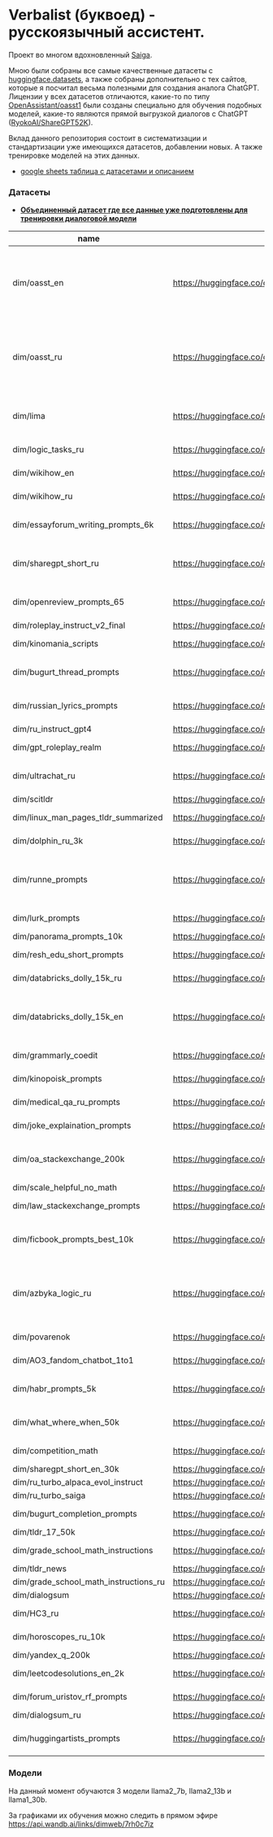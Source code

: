 # Verbalist (буквоед) - русскоязычный ассистент.

Проект во многом вдохновленный [Saiga](https://huggingface.co/IlyaGusev/saiga2_7b_lora).

Мною были собраны все самые качественные датасеты с [huggingface.datasets](https://huggingface.co/datasets), а также собраны дополнительно с тех сайтов, которые я посчитал весьма полезными для создания аналога ChatGPT. Лицензии у всех датасетов отличаются, какие-то по типу [OpenAssistant/oasst1](https://huggingface.co/datasets/OpenAssistant/oasst1) были созданы специально для обучения подобных моделей, какие-то являются прямой выгрузкой диалогов с ChatGPT ([RyokoAI/ShareGPT52K](https://huggingface.co/datasets/RyokoAI/ShareGPT52K)).

Вклад данного репозитория состоит в систематизации и стандартизации уже имеющихся датасетов, добавлении новых. А также тренировке моделей на этих данных.

- [google sheets таблица с датасетами и описанием](https://docs.google.com/spreadsheets/d/10xcsINF_c_zUZchT8p-8xIuHDgcuwg63jjl2ortBP9I/edit?usp=sharing)

### Датасеты

- **[Объединенный датасет где все данные уже подготовлены для тренировки диалоговой модели](https://huggingface.co/datasets/dim/verbalist_prompts)**

| name                                  | link                                                                      | description                                                                                                                                                                                                                                                                                                                                                                                                                                                                                                                | original_name                                                  | original_source                                                                                           | preparation_script                                                                                            | language |
| ------------------------------------- | ------------------------------------------------------------------------- | -------------------------------------------------------------------------------------------------------------------------------------------------------------------------------------------------------------------------------------------------------------------------------------------------------------------------------------------------------------------------------------------------------------------------------------------------------------------------------------------------------------------------- | -------------------------------------------------------------- | --------------------------------------------------------------------------------------------------------- | ------------------------------------------------------------------------------------------------------------- | -------- |
| dim/oasst_en                          | https://huggingface.co/datasets/dim/oasst_en                              | OpenAssistant Conversations Dataset на английском языке, профильтрованный вручную мной. В оригинальном датасете около 30% диалогов не являются корректными. Иногда пользователь который отыгрывает ассистента грубит пользователю, иногда люди просто отвечали не знаю на вопросы, некоторые вопросы были недостаточно научными или слишком короткими. Данную разметку вы можете посмотреть посмотреть по этой ссылке https://docs.google.com/spreadsheets/d/117t5-Tr-dxdODpyFBkBg5R8GklYBlsvBfeDyjqwz2pA/edit?usp=sharing | 2023-04-12_oasst_ready.messages.jsonl.gz                       | https://huggingface.co/datasets/OpenAssistant/oasst1/blob/main/2023-04-12\_oasst\_ready.messages.jsonl.gz | https://github.com/dmitrymailk/verbalist/tree/master/verbalist/datasets/oasst                                 | en       |
| dim/oasst_ru                          | https://huggingface.co/datasets/dim/oasst_ru                              | OpenAssistant Conversations Dataset на русском языке, профильтрованный вручную мной. В оригинальном датасете около 30% диалогов не являются корректными. Иногда пользователь который отыгрывает ассистента грубит пользователю, иногда люди просто отвечали не знаю на вопросы, некоторые вопросы были недостаточно научными или слишком короткими. Данную разметку вы можете посмотреть посмотреть по этой ссылке https://docs.google.com/spreadsheets/d/1uiOnqxiytuxrB6u6q2pMSdnMfqjT3arfg8DlT-OWlb0/edit?usp=sharing    | 2023-04-12_oasst_ready.messages.jsonl.gz                       | https://huggingface.co/datasets/OpenAssistant/oasst1/blob/main/2023-04-12\_oasst\_ready.messages.jsonl.gz | https://github.com/dmitrymailk/verbalist/tree/master/verbalist/datasets/oasst                                 | ru       |
| dim/lima                              | https://huggingface.co/datasets/dim/lima                                  | Датасет состоящий и 1000 качественных обучающих примеров на английском языке. Stack Exchange (STEM), Stack Exchange (Other), wikiHow, Pushshift r/WritingPrompts, Natural Instructions, уникальные инструкции составленные авторами статьи. Больше об этом можно прочитать тут https://arxiv.org/pdf/2305.11206.pdf                                                                                                                                                                                                        | GAIR/lima                                                      | https://huggingface.co/datasets/GAIR/lima                                                                 | https://github.com/dmitrymailk/verbalist/tree/master/verbalist/datasets/lima                                  | en       |
| dim/logic_tasks_ru                    | https://huggingface.co/datasets/dim/logic\_tasks\_ru                      | Детские задачки на логику с сайта https://www.potehechas.ru/zadachi/zadachi.shtml                                                                                                                                                                                                                                                                                                                                                                                                                                          | Логические задачи \- Логика и нестандартное мышление           | https://www.potehechas.ru/zadachi/zadachi.shtml                                                           | https://github.com/dmitrymailk/verbalist/tree/master/verbalist/datasets/logic\_tasks\_ru                      | ru       |
| dim/wikihow_en                        | https://huggingface.co/datasets/dim/wikihow_en                            | Англоязычные статьи с сайта wikihow                                                                                                                                                                                                                                                                                                                                                                                                                                                                                        | 0x22almostEvil/multilingual-wikihow-qa-16k                     | https://huggingface.co/datasets/0x22almostEvil/multilingual-wikihow-qa-16k                                | https://github.com/dmitrymailk/verbalist/tree/master/verbalist/datasets/wiki_how                              | en       |
| dim/wikihow_ru                        | https://huggingface.co/datasets/dim/wikihow_ru                            | Русскоязычные статьи с сайта wikihow                                                                                                                                                                                                                                                                                                                                                                                                                                                                                       | 0x22almostEvil/multilingual-wikihow-qa-16k                     | https://huggingface.co/datasets/0x22almostEvil/multilingual-wikihow-qa-16k                                | https://github.com/dmitrymailk/verbalist/tree/master/verbalist/datasets/wiki_how                              | ru       |
| dim/essayforum_writing_prompts_6k     | https://huggingface.co/datasets/dim/essayforum\_writing\_prompts_6k       | На данном сайте люди просят помощи с небольшими эссе. На данном сайте может ответить кто угодно, но данный датасет содержит ответы только от главного администратора сайта, так как его ответы чаще всего наиболее качественные и вдумчивые.                                                                                                                                                                                                                                                                               | EssayForum                                                     | https://essayforum.com/writing/                                                                           | https://github.com/dmitrymailk/verbalist/tree/master/verbalist/datasets/essayforum                            | en       |
| dim/sharegpt_short_ru                 | https://huggingface.co/datasets/dim/sharegpt\_short\_ru                   | Очищенная версия русская версия sharegpt. Я попытался вырезать из текста все промпты, где модель извиняется что что-то не может сделать, что она не имеет доступа в интернет. Диалоги, которые противоречат морали модели я просто исключил. Постарался убрать упоминания о том что она модель AI, так как за ролеплейные характеристики отвечают другие датасеты.                                                                                                                                                         | RyokoAI/ShareGPT52K                                            | https://huggingface.co/datasets/RyokoAI/ShareGPT52K                                                       | https://github.com/dmitrymailk/verbalist/tree/master/verbalist/datasets/sharegpt                              | ru       |
| dim/openreview_prompts_65             | https://huggingface.co/datasets/dim/openreview\_prompts\_65               | Датасет рецензий на реальные научные статьи с сайта openreview. Вышло на самом деле не так много, так как многие статьи не выложенны на arxiv или просто не имеют рецензий. Плюс я собрал только малую часть данного сайта, а не все что там было.                                                                                                                                                                                                                                                                         | https://openreview.net/                                        | https://openreview.net/                                                                                   | https://github.com/dmitrymailk/verbalist/tree/master/verbalist/datasets/openreview                            | en       |
| dim/roleplay_instruct_v2_final        | https://huggingface.co/datasets/dim/roleplay\_instruct\_v2_final          | Датасет ролеплея от GPT-4 на различных персонажей на английском языке.                                                                                                                                                                                                                                                                                                                                                                                                                                                     | roleplay-instruct-v2-final                                     | https://github.com/teknium1/GPTeacher                                                                     | https://github.com/dmitrymailk/verbalist/tree/master/verbalist/datasets/gpt\_roleplay\_realm                  | en       |
| dim/kinomania_scripts                 | https://huggingface.co/datasets/dim/kinomania_scripts                     | Небольшой датасет, который содержит в себе сценарии фильмов целиком и их краткое содержание                                                                                                                                                                                                                                                                                                                                                                                                                                | https://www.kinomania.ru/scripts                               | https://www.kinomania.ru/scripts                                                                          | https://github.com/dmitrymailk/verbalist/tree/master/verbalist/datasets/kinomania_scripts                     | ru\\en   |
| dim/bugurt_thread_prompts             | https://huggingface.co/datasets/dim/bugurt\_thread\_prompts               | Небольшой набор размеченных бугуртов вместе с моим другом, для того чтобы модель научилась писать бугурты на конкретную ситуацию. Собраны из телеграм паблика БУГУРТ ТРЕД(https://t.me/bugurtthread)                                                                                                                                                                                                                                                                                                                       | https://t.me/bugurtthread                                      | https://t.me/bugurtthread                                                                                 | https://github.com/dmitrymailk/verbalist/tree/master/verbalist/datasets/bugurt_thread                         | ru       |
| dim/russian_lyrics_prompts            | https://huggingface.co/datasets/dim/russian\_lyrics\_prompts              | Небольшой датасет промптов собранный мною из различных учебников по стихосложению, чтобы модель научилась писать стихи, используя необходимый литературный прием на конкретную тему.                                                                                                                                                                                                                                                                                                                                       | Учебник стихосложения                                          | https://stihi.ru/uchebnik/                                                                                | https://github.com/dmitrymailk/verbalist/tree/master/verbalist/datasets/russian\_lyrics\_prompts              | ru       |
| dim/ru_instruct_gpt4                  | https://huggingface.co/datasets/dim/ru\_instruct\_gpt4                    | Датасет каких-то инструкций на русском сгенерированных GPT-4                                                                                                                                                                                                                                                                                                                                                                                                                                                               | lksy/ru_instruct_gpt4                                          | https://huggingface.co/datasets/lksy/ru\_instruct\_gpt4                                                   | https://github.com/dmitrymailk/verbalist/tree/master/verbalist/datasets/ru\_instruct\_gpt4                    | ru       |
| dim/gpt_roleplay_realm                | https://huggingface.co/datasets/dim/gpt\_roleplay\_realm                  | Диалоги выдуманных персонажей при помощи GPT-4, диалоги были сгенерированны при помощи GPT-3.5. Русский и английский.                                                                                                                                                                                                                                                                                                                                                                                                      | IlyaGusev/gpt_roleplay_realm                                   | https://huggingface.co/datasets/IlyaGusev/gpt\_roleplay\_realm                                            | https://github.com/dmitrymailk/verbalist/tree/master/verbalist/datasets/gpt\_roleplay\_realm                  | ru\\en   |
| dim/ultrachat_ru                      | https://huggingface.co/datasets/dim/ultrachat_ru                          | Какой-то рандомный датасет диалогов от chatgpt, который я нашел на huggingface. Из текста диалогов были вырезаны шаблонные фразы по типу: "я не могу выполнить", "как языковая модель" и тд. Потому что обычно после этого следовало вменяемое решение задачи.                                                                                                                                                                                                                                                             | kaleinaNyan/UltraChat_ru                                       | https://huggingface.co/datasets/kaleinaNyan/UltraChat_ru                                                  | https://github.com/dmitrymailk/verbalist/tree/master/verbalist/datasets/ultrachat_ru                          | ru       |
| dim/scitldr                           | https://huggingface.co/datasets/dim/scitldr                               | Саммаризация научных статей на английском языке, выполненная экспертами.                                                                                                                                                                                                                                                                                                                                                                                                                                                   | allenai/scitldr                                                | https://huggingface.co/datasets/allenai/scitldr                                                           | https://github.com/dmitrymailk/verbalist/tree/master/verbalist/datasets/scitldr                               | en       |
| dim/linux_man_pages_tldr_summarized   | https://huggingface.co/datasets/dim/linux\_man\_pages\_tldr\_summarized   | Саммаризация мануалов для инструментов линукс в удобный набор команд с их кратким описанием.                                                                                                                                                                                                                                                                                                                                                                                                                               | tmskss/linux-man-pages-tldr-summarized                         | https://huggingface.co/datasets/tmskss/linux-man-pages-tldr-summarized                                    | https://github.com/dmitrymailk/verbalist/tree/master/verbalist/datasets/linux-man-pages-tldr-summarized       | en       |
| dim/dolphin_ru_3k                     | https://huggingface.co/datasets/dim/dolphin\_ru\_3k                       | Подвыборка размера 3000 переведенных заданий dolphin. Примеры из оригинального датасета это промпты из FLANv2 и решения при помощи GPT-4 или GPT-3.5.                                                                                                                                                                                                                                                                                                                                                                      | d0rj/dolphin-ru                                                | https://huggingface.co/datasets/d0rj/dolphin-ru                                                           | https://github.com/dmitrymailk/verbalist/tree/master/verbalist/datasets/dolphin_ru                            | ru       |
| dim/runne_prompts                     | https://huggingface.co/datasets/dim/runne_prompts                         | Промпты составленные из датасета RuNNE. Лично я при обучении сотавил промпт следующим образом. Сначала идет текст "Найди все именованные сущности в данном тексте:", а затем шел сам текст. В качестве выхода модели нужно сгенерировать JSON где содержатся все найденные именованные сущности. К примеру так \[{"name": "PERSON", "ent": "Ким Чен Нама", "pos": "0 12"}, {"name": "ORGANIZATION", "ent": "Полиция Малайзии", "pos": "56 72"}\]                                                                           | iluvvatar/RuNNE                                                | https://huggingface.co/datasets/iluvvatar/RuNNE                                                           | https://github.com/dmitrymailk/verbalist/tree/master/verbalist/datasets/RuNNE                                 | ru       |
| dim/lurk_prompts                      | https://huggingface.co/datasets/dim/lurk_prompts                          | Набор определений различных терминов с сайта lurk. Сами промпты были составлены автоматически следующим образом. напиши определение для (ОПРЕДЕЛЕНИЕ) в стиле lurk                                                                                                                                                                                                                                                                                                                                                         | averoo/lurk                                                    | https://huggingface.co/datasets/averoo/lurk/viewer/default/train?p=2                                      | https://github.com/dmitrymailk/verbalist/tree/master/verbalist/datasets/lurk                                  | ru       |
| dim/panorama_prompts_10k              | https://huggingface.co/datasets/dim/panorama\_prompts\_10k                | Набор юмористических заголовков и текстов новостей с сайта панорама.                                                                                                                                                                                                                                                                                                                                                                                                                                                       | its5Q/panorama                                                 | https://huggingface.co/datasets/its5Q/panorama                                                            | https://github.com/dmitrymailk/verbalist/tree/master/verbalist/datasets/panorama                              | ru       |
| dim/resh_edu_short_prompts            | https://huggingface.co/datasets/dim/resh\_edu\_short_prompts              | Набор уроков с сайта resh.edu.ru включающих в себя название урока, тему, класс и текст урока с заданиями.                                                                                                                                                                                                                                                                                                                                                                                                                  | its5Q/resh-edu                                                 | https://huggingface.co/datasets/its5Q/resh-edu                                                            | https://github.com/dmitrymailk/verbalist/tree/master/verbalist/datasets/resh_edu                              | ru       |
| dim/databricks_dolly_15k_ru           | https://huggingface.co/datasets/dim/databricks\_dolly\_15k_ru             | Переведенный датасет dolly на русский язык. Включает в себя набор инструкций на обширное количество тематик.                                                                                                                                                                                                                                                                                                                                                                                                               | dwarf2/databricks-dolly-15k-ru                                 | https://huggingface.co/dwarf2/databricks-dolly-15k-ru                                                     | https://github.com/dmitrymailk/verbalist/tree/master/verbalist/datasets/databricks\_dolly\_15k_ru             | ru       |
| dim/databricks_dolly_15k_en           | https://huggingface.co/datasets/dim/databricks\_dolly\_15k_en             | databricks-dolly-15k — это набор данных с открытым исходным кодом, содержащий записи о выполнении инструкций, созданные тысячами сотрудников Databricks в нескольких поведенческих категориях, изложенных в документе InstructGPT, включая мозговой штурм, классификацию, закрытый контроль качества, генерацию, извлечение информации, открытый контроль качества и обобщение.                                                                                                                                            | databricks/databricks-dolly-15k                                | https://huggingface.co/datasets/databricks/databricks-dolly-15k                                           | https://github.com/dmitrymailk/verbalist/tree/master/verbalist/datasets/databricks\_dolly\_15k_en             | en       |
| dim/grammarly_coedit                  | https://huggingface.co/datasets/dim/grammarly_coedit                      | Набор промптов, которые просят исправить грамматические, стилистические ошибки на английском.                                                                                                                                                                                                                                                                                                                                                                                                                              | grammarly/coedit                                               | https://huggingface.co/datasets/grammarly/coedit                                                          | https://github.com/dmitrymailk/verbalist/tree/master/verbalist/datasets/grammarly_coedit                      | en       |
| dim/kinopoisk_prompts                 | https://huggingface.co/datasets/dim/kinopoisk_prompts                     | Отзывы с кинопоиска на топ 250 фильмов. В промптах я прошу написать хороший, плохой или нейтральный отзыв на определенный фильм.                                                                                                                                                                                                                                                                                                                                                                                           | blinoff/kinopoisk                                              | https://huggingface.co/datasets/blinoff/kinopoisk                                                         | https://github.com/dmitrymailk/verbalist/tree/master/verbalist/datasets/kinopoisk                             | ru       |
| dim/medical_qa_ru_prompts             | https://huggingface.co/datasets/dim/medical\_qa\_ru_prompts               | Какие-то вопросы и ответы с какого-то медицинского форума. В данной версии датасета только первый ответ из оригинала.                                                                                                                                                                                                                                                                                                                                                                                                      | blinoff/medical_qa_ru_data                                     | https://huggingface.co/datasets/blinoff/medical\_qa\_ru_data                                              | https://github.com/dmitrymailk/verbalist/tree/master/verbalist/datasets/medical\_qa\_ru_data                  | ru       |
| dim/joke_explaination_prompts         | https://huggingface.co/datasets/dim/joke\_explaination\_prompts           | Объяснение шуток на английском. От изначального датасета отличается тем, что я убрал последнее предложение из объяснения, так как оно ссылается на видео на сайте.                                                                                                                                                                                                                                                                                                                                                         | theblackcat102/joke_explaination                               | https://huggingface.co/datasets/theblackcat102/joke_explaination                                          | https://github.com/dmitrymailk/verbalist/tree/master/verbalist/datasets/joke_explaination                     | en       |
| dim/oa_stackexchange_200k             | https://huggingface.co/datasets/dim/oa\_stackexchange\_200k               | Вопросы-ответы со stackexchange. Оригинальный датасет был составлен следующим образом: были выбраны только темы с принятым ответом, для которых длина вопроса и ответа составляет менее 1000 символов. Другие ответы, вопросы без принятых ответов или длинные записи были удалены. Так как оригинальный датасет слишком большой, я рандомно выбрал 200k семплов.                                                                                                                                                          | donfu/oa-stackexchange                                         | https://huggingface.co/datasets/donfu/oa-stackexchange                                                    | https://github.com/dmitrymailk/verbalist/tree/master/verbalist/datasets/oa_stackexchange                      | en       |
| dim/scale_helpful_no_math             | https://huggingface.co/datasets/dim/scale\_helpful\_no_math               | Какой-то набор диалогов с вопросами-ответами на английском, происхождение неизвестно.                                                                                                                                                                                                                                                                                                                                                                                                                                      | HuggingFaceH4/scale_helpful_no_math                            | https://huggingface.co/datasets/HuggingFaceH4/scale\_helpful\_no\_math/viewer/default/train\_rm           | https://github.com/dmitrymailk/verbalist/tree/master/verbalist/datasets/scale\_helpful\_no_math               | en       |
| dim/law_stackexchange_prompts         | https://huggingface.co/datasets/dim/law\_stackexchange\_prompts           | Вопросы про закон на английском языке со StackExchange. Оригинальный датасет был преобразован в markdown.                                                                                                                                                                                                                                                                                                                                                                                                                  | ymoslem/Law-StackExchange                                      | https://huggingface.co/datasets/ymoslem/Law-StackExchange                                                 | https://github.com/dmitrymailk/verbalist/tree/master/verbalist/datasets/law_stackexchange                     | en       |
| dim/ficbook_prompts_best_10k          | https://huggingface.co/datasets/dim/ficbook\_prompts\_best_10k            | Топ 10k лучших фанфиков с сайта ficbook.net. Все промпты выглядят следующим образом: напиши фанфик с названием {title} и следующим описанием {description}, с тегами {tags}, Где title это оригинальное название, description оригинальное описание, tags это теги данного произведения.                                                                                                                                                                                                                                   | AlexWortega/FicBook                                            | https://huggingface.co/datasets/AlexWortega/FicBook                                                       | https://github.com/dmitrymailk/verbalist/tree/master/verbalist/datasets/ficbook                               | ru       |
| dim/azbyka_logic_ru                   | https://huggingface.co/datasets/dim/azbyka\_logic\_ru                     | Небольшой набор детских логических и православных задач, взятых с сайта https://azbyka.ru/deti/logicheskie-i-zanimatelnye-zadachi . Обычно у них почти нет развернутого решения, только ответ. Я пытался расписать решение некоторых задач, но меня хватило только на 35, если кто-то займется подобным буду рад https://docs.google.com/spreadsheets/d/1JRbtppbZCUbV_Eqd0nKbRDQEuPnJIAgJ70cUILEDUI4/edit?usp=sharing .                                                                                                    | Логические и занимательные задачи (300 задач)                  | https://azbyka.ru/deti/logicheskie-i-zanimatelnye-zadachi                                                 | https://github.com/dmitrymailk/verbalist/tree/master/verbalist/datasets/azbyka\_logic\_ru                     | ru       |
| dim/povarenok                         | https://huggingface.co/datasets/dim/povarenok                             | 46k лучших рецептов с сайта povarenok.ru, содержит текст рецепта, список ингридиентов, название блюда                                                                                                                                                                                                                                                                                                                                                                                                                      | https://www.povarenok.ru/recipes/                              | https://www.povarenok.ru/recipes/                                                                         | https://github.com/dmitrymailk/verbalist/tree/master/verbalist/datasets/povarenok                             | ru       |
| dim/AO3_fandom_chatbot_1to1           | https://huggingface.co/datasets/dim/AO3\_fandom\_chatbot_1to1             | Какой-то набор ролеплейных диалогов с описанием персонажей и их отыгрышем. Происхождение неизвестно.                                                                                                                                                                                                                                                                                                                                                                                                                       | ebony59/AO3_fandom_chatbot_1to1                                | https://huggingface.co/datasets/ebony59/AO3\_fandom\_chatbot_1to1                                         | https://github.com/dmitrymailk/verbalist/tree/master/verbalist/datasets/AO3\_fandom\_chatbot_1to1             | en       |
| dim/habr_prompts_5k                   | https://huggingface.co/datasets/dim/habr\_prompts\_5k                     | Статьи с хабра. Датасет был составлен с помощью chatgpt, chatgpt преобразовывал заголовки таким образом чтобы они звучали как вопросы от пользователя, в качестве таргета выступала сама статья.                                                                                                                                                                                                                                                                                                                           | IlyaGusev/habr                                                 | https://huggingface.co/datasets/IlyaGusev/habr                                                            | https://github.com/dmitrymailk/verbalist/tree/master/verbalist/datasets/habr                                  | ru       |
| dim/what_where_when_50k               | https://huggingface.co/datasets/dim/what\_where\_when_50k                 | 50k вопросов с решениями с сайта что где когда. В качестве промпта выступает вопрос, в качестве ответа конкатенация объяснения и краткого ответа. Все вопросы-ответы вы можете найти по этой ссылке https://huggingface.co/datasets/dim/what\_where\_when_ru                                                                                                                                                                                                                                                               | https://db.chgk.info                                           | https://db.chgk.info                                                                                      | https://github.com/dmitrymailk/verbalist/tree/master/verbalist/datasets/what\_where\_when                     | ru       |
| dim/competition_math                  | https://huggingface.co/datasets/dim/competition_math                      | Датасет олимпиадной математики на английском. The Mathematics Aptitude Test of Heuristics (MATH) dataset.                                                                                                                                                                                                                                                                                                                                                                                                                  | competition_math                                               | https://huggingface.co/datasets/competition_math                                                          | https://github.com/dmitrymailk/verbalist/tree/master/verbalist/datasets/competition_math                      | en       |
| dim/sharegpt_short_en_30k             | https://huggingface.co/datasets/dim/sharegpt\_short\_en_30k               | Короткие диалоги на английском из sharegpt                                                                                                                                                                                                                                                                                                                                                                                                                                                                                 | RyokoAI/ShareGPT52K                                            | https://huggingface.co/datasets/RyokoAI/ShareGPT52K                                                       | https://github.com/dmitrymailk/verbalist/tree/master/verbalist/datasets/sharegpt                              | en       |
| dim/ru_turbo_alpaca_evol_instruct     | https://huggingface.co/datasets/dim/ru\_turbo\_alpaca\_evol\_instruct     | Набор инструкций различной тематики на русском языке, сгенерированных при помощи chatgpt.                                                                                                                                                                                                                                                                                                                                                                                                                                  | IlyaGusev/ru_turbo_alpaca_evol_instruct                        | https://huggingface.co/datasets/IlyaGusev/ru\_turbo\_alpaca\_evol\_instruct                               | https://github.com/dmitrymailk/verbalist/tree/master/verbalist/datasets/ru\_turbo\_alpaca\_evol\_instruct     | ru       |
| dim/ru_turbo_saiga                    | https://huggingface.co/datasets/dim/ru\_turbo\_saiga                      | Набор инструкций различной тематики на русском языке, сгенерированных при помощи chatgpt.                                                                                                                                                                                                                                                                                                                                                                                                                                  | IlyaGusev/ru_turbo_saiga                                       | https://huggingface.co/datasets/IlyaGusev/ru\_turbo\_saiga                                                | https://github.com/dmitrymailk/verbalist/tree/master/verbalist/datasets/ru\_turbo\_saiga                      | ru       |
| dim/bugurt_completion_prompts         | https://huggingface.co/datasets/dim/bugurt\_completion\_prompts           | Обрезанные бугурты, где в качестве промпта используется строка вида \- продолжи бугурт: первая строчка бугурта                                                                                                                                                                                                                                                                                                                                                                                                             | https://t.me/bugurtthread                                      | https://t.me/bugurtthread                                                                                 | https://github.com/dmitrymailk/verbalist/tree/master/verbalist/datasets/bugurt_thread                         | ru       |
| dim/tldr_17_50k                       | https://huggingface.co/datasets/dim/tldr\_17\_50k                         | Очень вольная абстрактная саммаризация постов с реддита в одну строчку                                                                                                                                                                                                                                                                                                                                                                                                                                                     | webis/tldr-17                                                  | https://huggingface.co/datasets/webis/tldr-17                                                             | https://github.com/dmitrymailk/verbalist/tree/master/verbalist/datasets/tldr_17                               | en       |
| dim/grade_school_math_instructions    | https://huggingface.co/datasets/dim/grade\_school\_math_instructions      | OpenAI's grade-school-math датасет преобразованный в промпты.                                                                                                                                                                                                                                                                                                                                                                                                                                                              | qwedsacf/grade-school-math-instructions                        | https://huggingface.co/datasets/qwedsacf/grade-school-math-instructions                                   | https://github.com/dmitrymailk/verbalist/tree/master/verbalist/datasets/grade-school-math-instructions        | en       |
| dim/tldr_news                         | https://huggingface.co/datasets/dim/tldr_news                             | Хедлайны и текст новостей на различную тематику.                                                                                                                                                                                                                                                                                                                                                                                                                                                                           | JulesBelveze/tldr_news                                         | https://huggingface.co/datasets/JulesBelveze/tldr_news                                                    | https://github.com/dmitrymailk/verbalist/tree/master/verbalist/datasets/tldr_news                             | en       |
| dim/grade_school_math_instructions_ru | https://huggingface.co/datasets/dim/grade\_school\_math\_instructions\_ru | OpenAI's grade-school-math датасет переведенный на русский.                                                                                                                                                                                                                                                                                                                                                                                                                                                                | d0rj/gsm8k-ru                                                  | https://huggingface.co/datasets/d0rj/gsm8k-ru                                                             | https://github.com/dmitrymailk/verbalist/tree/master/verbalist/datasets/grade\_school\_math\_instructions\_ru | ru       |
| dim/dialogsum                         | https://huggingface.co/datasets/dim/dialogsum                             | Саммаризация диалогов на английском языке, разметка выполнялась вручную.                                                                                                                                                                                                                                                                                                                                                                                                                                                   | knkarthick/dialogsum                                           | https://huggingface.co/datasets/knkarthick/dialogsum                                                      | https://github.com/dmitrymailk/verbalist/tree/master/verbalist/datasets/dialogsum                             | en       |
| dim/HC3_ru                            | https://huggingface.co/datasets/dim/HC3_ru                                | Вопросы-ответы с реддита, есть ответы сгенерированные chatgpt и реальные ответы пользователей. Я использовал только реальные ответы пользователей.                                                                                                                                                                                                                                                                                                                                                                         | d0rj/HC3-ru                                                    | https://huggingface.co/datasets/d0rj/HC3-ru                                                               | https://github.com/dmitrymailk/verbalist/tree/master/verbalist/datasets/HC3_ru                                | ru       |
| dim/horoscopes_ru_10k                 | https://huggingface.co/datasets/dim/horoscopes\_ru\_10k                   | 10k гороскопов, с промптами где я прошу сгенерировать гороском для определенного знака зодиака                                                                                                                                                                                                                                                                                                                                                                                                                             | dkagramanyan/horoscopes_ru                                     | https://huggingface.co/datasets/dkagramanyan/horoscopes_ru                                                | https://github.com/dmitrymailk/verbalist/tree/master/verbalist/datasets/horoscopes_ru                         | ru       |
| dim/yandex_q_200k                     | https://huggingface.co/datasets/dim/yandex\_q\_200k                       | 200k рандомно выбранных вопросов-ответов с сайта yandex q.                                                                                                                                                                                                                                                                                                                                                                                                                                                                 | its5Q/yandex-q                                                 | https://huggingface.co/datasets/its5Q/yandex-q                                                            | https://github.com/dmitrymailk/verbalist/tree/master/verbalist/datasets/yandex_q                              | ru       |
| dim/leetcodesolutions_en_2k           | https://huggingface.co/datasets/dim/leetcodesolutions\_en\_2k             | Решения задач с leetcode на разных языках.                                                                                                                                                                                                                                                                                                                                                                                                                                                                                 | TigerResearch/tigerbot-kaggle-leetcodesolutions-en-2k          | https://huggingface.co/datasets/TigerResearch/tigerbot-kaggle-leetcodesolutions-en-2k                     | https://github.com/dmitrymailk/verbalist/tree/master/verbalist/datasets/leetcodesolutions\_en\_2k             | en       |
| dim/forum_uristov_rf_prompts          | https://huggingface.co/datasets/dim/forum\_uristov\_rf_prompts            | Вопросы-ответы с российского юридического форума.                                                                                                                                                                                                                                                                                                                                                                                                                                                                          | https://xn----dtbrojdkckkfj9k.xn--p1ai/vopros-yuristu?page=560 | https://xn----dtbrojdkckkfj9k.xn--p1ai/vopros-yuristu?page=560                                            | https://github.com/dmitrymailk/verbalist/tree/master/verbalist/datasets/forum\_uristov\_rf                    | ru       |
| dim/dialogsum_ru                      | https://huggingface.co/datasets/dim/dialogsum_ru                          | Саммаризация диалогов на русском языке, перевод dialogsum.                                                                                                                                                                                                                                                                                                                                                                                                                                                                 | d0rj/dialogsum-ru                                              | https://huggingface.co/datasets/d0rj/dialogsum-ru                                                         | https://github.com/dmitrymailk/verbalist/tree/master/verbalist/datasets/dialogsum-ru                          | ru       |
| dim/huggingartists_prompts            | https://huggingface.co/datasets/dim/huggingartists_prompts                | Промпты, которые просят продолжить песню в стиле определенного исполнителя. В данном наборе содержатся почти все исполнители, которых вы можете найти в этой организации https://huggingface.co/huggingartists                                                                                                                                                                                                                                                                                                             | https://huggingface.co/huggingartists                          | https://huggingface.co/huggingartists                                                                     | https://github.com/dmitrymailk/verbalist/tree/master/verbalist/datasets/huggingartists                        | ru       |

### Модели

На данный момент обучаются 3 модели llama2_7b, llama2_13b и llama1_30b.

За графиками их обучения можно следить в прямом эфире https://api.wandb.ai/links/dimweb/7rh0c7iz
